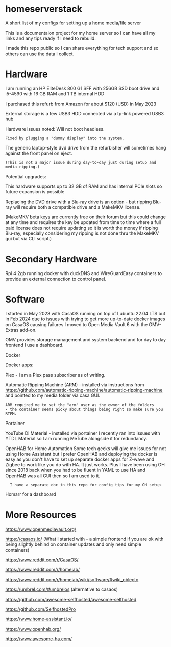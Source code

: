 # homeserverstack
A short list of my configs for setting up a home media/file server


This is a documentaion project for my home server so I can have all my links and any tips ready if I need to rebuild.

I made this repo public so I can share everything for tech support and so others can use the data I collect.

# Hardware
I am running an HP EliteDesk 800 G1 SFF with 256GB SSD boot drive and i5-4590 with 16 GB RAM and 1 TB internal HDD

I purchased this refurb from Amazon for about $120 (USD) in May 2023

External storage is a few USB3 HDD connected via a tp-link powered USB3 hub

Hardware issues noted:
  Will not boot headless.
    
    Fixed by plugging a "dummy display" into the system.
 
 The generic laptop-style dvd drive from the refurbisher will sometimes hang against the front panel on eject.
    
    (This is not a major issue during day-to-day just during setup and media ripping.)


    
Potential upgrades:
  
  This hardware supports up to 32 GB of RAM and has internal PCIe slots so future expansion is possible
  
  Replacing the DVD drive with a Blu-ray drive is an option - but ripping Blu-ray will require both a compatible drive and a MakeMKV license.
  
   (MakeMKV beta keys are currently free on their forum but this could change at any time and requires the key be updated from time to time where a full paid license does not require updating so it is worth the money if ripping Blu-ray, especially considering my ripping is not done thru the MakeMKV gui but via CLI script.)

# Secondary Hardware

Rpi 4 2gb running docker with duckDNS and WireGuardEasy containers to provide an external connection to control panel.


# Software
I started in May 2023 with CasaOS running on top of Lubuntu 22.04 LTS but in Feb 2024 due to issues with trying to get more up-to-date docker images on CasaOS causing failures I moved to Open Media Vault 6 with the OMV-Extras add-on.

OMV provides storage management and system backend and for day to day frontend I use a dashboard.

Docker 

  Docker apps:
  
  Plex - I am a Plex pass subscriber as of writing.
  
  Automatic Ripping Machine (ARM) - installed via instructions from https://github.com/automatic-ripping-machine/automatic-ripping-machine and pointed to my media folder via casa GUI.
  
    ARM required me to set the "arm" user as the owner of the folders
    - the container seems picky about things being right so make sure you RTFM.

Portainer
      
  YouTube Dl Material - installed via portainer
    I recently ran into issues with YTDL Material so I am running MeTube alongside it for redundancy.

OpenHAB for Home Automation
  Some tech geeks will give me issues for not using Home Assistant but I prefer OpenHAB and deploying the docker is easy as you don't have to set up separate docker apps for Z-wave and Zigbee to work like you do with HA.
  It just works. Plus I have been using OH since 2018 back when you had to be fluent in YAML to use HA and OpenHAB was all GUI then so I am used to it.
      
      I have a separate doc in this repo for config tips for my OH setup
  
Homarr for a dashboard 



# More Resources

https://www.openmediavault.org/

https://casaos.io/
(What I started with - a simple frontend if you are ok with being slightly behind on container updates and only need simple containers)

https://www.reddit.com/r/CasaOS/

https://www.reddit.com/r/homelab/

https://www.reddit.com/r/homelab/wiki/software/#wiki_oblecto

https://umbrel.com/#umbrelos (alternative to casaos)

https://github.com/awesome-selfhosted/awesome-selfhosted

https://github.com/SelfhostedPro

https://www.home-assistant.io/

https://www.openhab.org/

https://www.awesome-ha.com/
    

